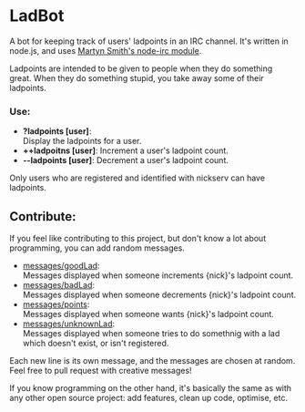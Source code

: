 LadBot
======

A bot for keeping track of users' ladpoints in an IRC channel. It's written in node.js, and uses [Martyn Smith's node-irc module](https://github.com/martynsmith/node-irc).

Ladpoints are intended to be given to people when they do something great. When they do something stupid, you take away some of their ladpoints.

### Use:

* **?ladpoints [user]**:  
  Display the ladpoints for a user.
* **++ladpoitns [user]**:
  Increment a user's ladpoint count.
* **--ladpoints [user]**:
  Decrement a user's ladpoint count.
  
Only users who are registered and identified with nickserv can have ladpoints.

## Contribute:

If you feel like contributing to this project, but don't know a lot about programming, you can add random messages.

* [messages/goodLad](https://github.com/mortie/LadBot/blob/master/messages/goodLad):  
  Messages displayed when someone increments {nick}'s ladpoint count.
* [messages/badLad](https://github.com/mortie/LadBot/blob/master/messages/badLad):  
  Messages displayed when someone decrements {nick}'s ladpoint count.
* [messages/points](https://github.com/mortie/LadBot/blob/master/messages/points):  
  Messages displayed when someone wants {nick}'s ladpoint count.
* [messages/unknownLad](https://github.com/mortie/LadBot/blob/master/messages/unknwownLad):  
  Messages displayed when someone tries to do somethnig with a lad which doesn't exist, or isn't registered.
 
 Each new line is its own message, and the messages are chosen at random. Feel free to pull request with creative messages!
 
 If you know programming on the other hand, it's basically the same as with any other open source project: add features, clean up code, optimise, etc.

